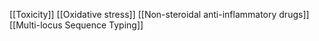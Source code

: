 [[Toxicity]]
[[Oxidative stress]]
[[Non-steroidal anti-inflammatory drugs]]
[[Multi-locus Sequence Typing]]
